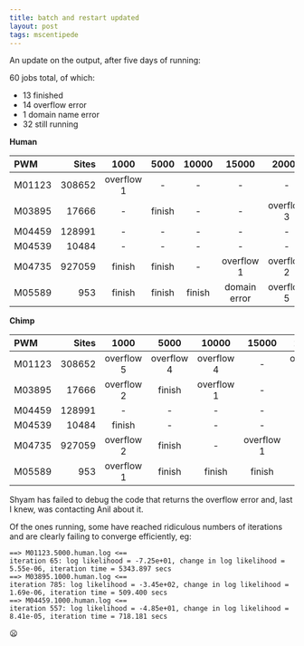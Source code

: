 ```yaml
---
title: batch and restart updated
layout: post
tags: mscentipede
---
```


An update on the output, after five days of running:

60 jobs total, of which:

* 13 finished
* 14 overflow error
* 1 domain name error
* 32 still running

**Human**

| PWM    | Sites | 1000       | 5000   | 10000  | 15000        | 20000      | default |
|:-------|------:|:----------:|:------:|:------:|:------------:|:----------:|:-----------:|
| M01123 |308652 | overflow 1 | -      | -      | -            | -          | overflow 1 |
| M03895 |17666  | -          | finish | -      | -            | overflow 3 | finish |
| M04459 |128991 | -          | -      | -      | -            | -          | finish |
| M04539 |10484  | -          | -      | -      | -            | -          | finish |
| M04735 |927059 | finish     | finish | -      | overflow 1   | overflow 2 | finish |
| M05589 |953    | finish     | finish | finish | domain error | overflow 5 | finish |

**Chimp**

| PWM    | Sites | 1000       | 5000       | 10000      | 15000      | 20000      | default |
|:-------|------:|:----------:|:----------:|:----------:|:----------:|:----------:|:-----------:|
| M01123 |308652 | overflow 5 | overflow 4 | overflow 4 | -          | overflow 1 | finish | 
| M03895 |17666  | overflow 2 | finish     | overflow 1 | -          | -          | finish |
| M04459 |128991 | -          | -          | -          | -          | -          | finish |
| M04539 |10484  | finish     | -          | -          | -          | -          | finish |
| M04735 |927059 | overflow 2 | finish     | -          | overflow 1 | -          | finish |
| M05589 |953    | overflow 1 | finish     | finish     | finish     | finish     | overflow 1 |

Shyam has failed to debug the code that returns the overflow error and, last I knew, was contacting Anil about it. 

Of the ones running, some have reached ridiculous numbers of iterations and are clearly failing to converge efficiently, eg:

```
==> M01123.5000.human.log <==
iteration 65: log likelihood = -7.25e+01, change in log likelihood = 5.55e-06, iteration time = 5343.897 secs
==> M03895.1000.human.log <==
iteration 785: log likelihood = -3.45e+02, change in log likelihood = 1.69e-06, iteration time = 509.400 secs
==> M04459.1000.human.log <==
iteration 557: log likelihood = -4.85e+01, change in log likelihood = 8.41e-05, iteration time = 718.181 secs
```

:frowning:

